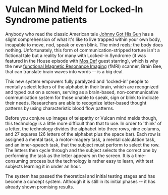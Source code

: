 # Vulcan Mind Meld for Locked-In Syndrome patients

Anybody who read the classic American tale <a href="http://en.wikipedia.org/wiki/Johnny_Got_His_Gun">Johnny Got His Gun</a> has a slight comprehension of what it's like to live trapped within your own body, incapable to move, nod, speak or even blink. The mind reels; the body does nothing. Unfortunately, this form of communication-stripped torture isn't a fictional tale but a reality for many with Locked-in Syndrome (it was featured in the House episode with <a href="http://www.imdb.com/name/nm0080049/">Mos Def</a> guest starring), which is why the new <a href="http://www.scientificamerican.com/article.cfm?id=fmri-spelling-device">functional Magnetic Resonance Imaging</a> (fMRI) scanner, Brain Bee, that can translate brain waves into words -- is a big deal. 

This new system empowers fully paralyzed and 'locked-in' people to mentally select letters of the alphabet in their brain, which are recognized and typed out on a screen, serving as a brain-based, non-communicative communication system for those unable to speak, sign or blink to indicate their needs. Researchers are able to recognize letter-based thought patterns by using characteristic blood flow patterns. 

Before you conjure up images of telepathy or Vulcan mind melds though, this technology is a little more difficult than that to use. In order to 'think' of a letter, the technology divides the alphabet into three rows, nine columns, and 27 squares (26 letters of the alphabet plus the space bar). Each row is assigned a mental task, a motor-imagery task, a mental calculation task, and an inner-speech task, that the subject must perform to select the row. The letters then cycle through and the subject selects the correct one by performing the task as the letter appears on the screen. It is a time-consuming process but the technology is rather easy to learn, with test subjects learning it in under an hour. 

The system has passed the theoretical and initial testing stages and has become a concept system. Although it is still in its initial phases -- it has already shown promising results.
